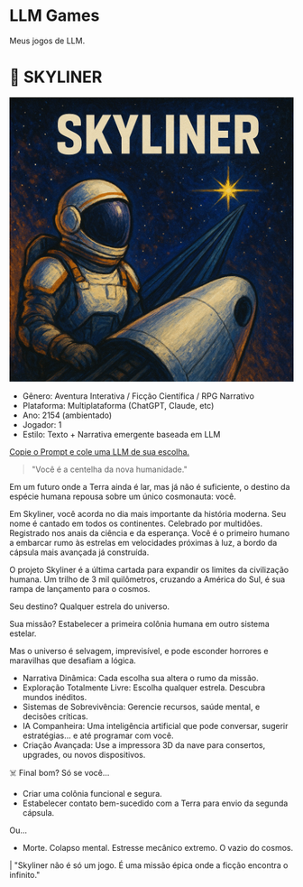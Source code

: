 # LLM Games
Meus jogos de LLM.


# 🌌 SKYLINER
![SKYLINER](<SKYLINER/SKYLINER Logo.png>)

- Gênero: Aventura Interativa / Ficção Científica / RPG Narrativo
- Plataforma: Multiplataforma (ChatGPT, Claude, etc)
- Ano: 2154 (ambientado)
- Jogador: 1
- Estilo: Texto + Narrativa emergente baseada em LLM

[Copie o Prompt e cole uma LLM de sua escolha.](SKYLINER.md)

> "Você é a centelha da nova humanidade."

Em um futuro onde a Terra ainda é lar, mas já não é suficiente, o destino da espécie humana repousa sobre um único cosmonauta: você.

Em Skyliner, você acorda no dia mais importante da história moderna. Seu nome é cantado em todos os continentes. Celebrado por multidões. Registrado nos anais da ciência e da esperança.
Você é o primeiro humano a embarcar rumo às estrelas em velocidades próximas à luz, a bordo da cápsula mais avançada já construída.

O projeto Skyliner é a última cartada para expandir os limites da civilização humana. Um trilho de 3 mil quilômetros, cruzando a América do Sul, é sua rampa de lançamento para o cosmos.

Seu destino? Qualquer estrela do universo.

Sua missão? Estabelecer a primeira colônia humana em outro sistema estelar.

Mas o universo é selvagem, imprevisível, e pode esconder horrores e maravilhas que desafiam a lógica.

- Narrativa Dinâmica: Cada escolha sua altera o rumo da missão.
- Exploração Totalmente Livre: Escolha qualquer estrela. Descubra mundos inéditos.
- Sistemas de Sobrevivência: Gerencie recursos, saúde mental, e decisões críticas.
- IA Companheira: Uma inteligência artificial que pode conversar, sugerir estratégias... e até programar com você.
- Criação Avançada: Use a impressora 3D da nave para consertos, upgrades, ou novos dispositivos.

☠️ Final bom? Só se você…
- Criar uma colônia funcional e segura.
- Estabelecer contato bem-sucedido com a Terra para envio da segunda cápsula.

Ou…

- Morte. Colapso mental. Estresse mecânico extremo. O vazio do cosmos.

| "Skyliner não é só um jogo. É uma missão épica onde a ficção encontra o infinito."